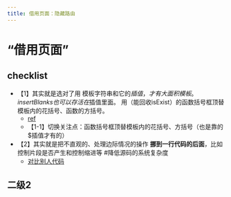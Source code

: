 ```yaml
---
title: 借用页面：隐藏路由
---
```


# “借用页面”

## checklist

- 【1】其实就是选对了用 模板字符串和它的$插值，才有大面积模板。insertBlanks也可以存活在$插值里面。  用（能回收isExist）的函数括号框顶替模板内的花括号、函数的方括号。
  - [ref](https://gitee.com/az22c/element-checklist/blob/master/src/views/FormEditor/FormCode/snippetVue.js)
  - 【1-1】切换关注点：函数括号框顶替模板内的花括号、方括号（也是靠的$插值才有的）
- 【2】其实就是把不直观的、处理边际情况的操作 **挪到一行代码的后面**，比如控制片段是否产生和控制缩进等 #降低源码的系统复杂度
  - [对比别人代码](https://github.com/vform666/variant-form/blob/master/src/utils/validators.js)

## 二级2

